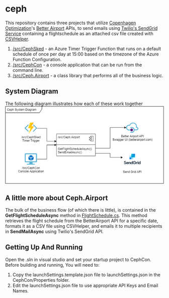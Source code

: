 # ceph
This repository contains three projects that utilize [Copenhagen Optimization](https://copenhagenoptimization.com/)'s [Better Airport](https://api.betterairport.com) APIs, to send emails using [Twilio's SendGrid Service](https://sendgrid.com/docs/api-reference/) containing a flightschedule as an attached csv file created with [CSVHelper](https://www.nuget.org/packages/CsvHelper/).
  1. [/src/CephSked](src/CephSked) - an Azure Timer Trigger Function that runs on a default schedule of once per day at 15:00 based on the timezone of the Azure Function Configuration.
  2. [/src/CephCon](src/CephCon) - a console application that can be run from the command line.
  3. [/src/Ceph.Airport](src/Ceph.Airport) - a class library that performs all of the business logic.

## System Diagram
The following diagram illustrates how each of these work together
![System Component Diagram](doc/ceph.png)

## A little more about Ceph.Airport
The bulk of the business flow (of which there is little), is contained in the **GetFlightScheduleAsync** method in [FlightSchedule.cs](https://github.com/mikelor/ceph/blob/main/src/Ceph.Airport/FlightSchedule.cs). This method retrieves the flight schedule from the BetterAirport API for a specific date, formats it as a CSV file using CSVHelper, and emails it to multiple recipients in **SendMailAsync** using Twilio's SendGrid API.

## Getting Up And Running
Open the .sln in visual studio and set your startup project to CephCon. Before building and running, You will need to:
  1. Copy the launchSettings.template.json file to launchSettings.json in the CephCon/Properties folder.
  2. Edit the launchSettings.json file to use appropriate API Keys and Email Names.
 
